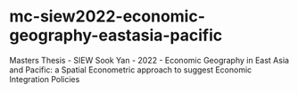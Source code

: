 # mc-siew2022-economic-geography-eastasia-pacific
Masters Thesis - SIEW Sook Yan - 2022 - Economic Geography in East Asia and Pacific: a Spatial Econometric approach to suggest Economic Integration Policies
